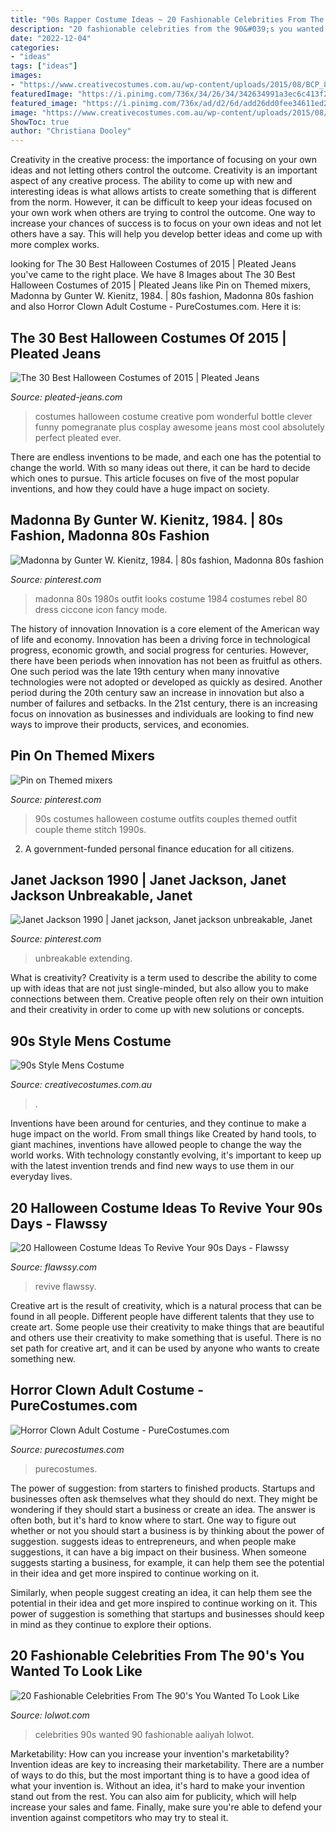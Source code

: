 ```yaml
---
title: "90s Rapper Costume Ideas ~ 20 Fashionable Celebrities From The 90&#039;s You Wanted To Look Like"
description: "20 fashionable celebrities from the 90&#039;s you wanted to look like"
date: "2022-12-04"
categories:
- "ideas"
tags: ["ideas"]
images:
- "https://www.creativecostumes.com.au/wp-content/uploads/2015/08/BCP_8472-768x1024.jpg"
featuredImage: "https://i.pinimg.com/736x/34/26/34/342634991a3ec6c413f2285598c87c64---madonna.jpg"
featured_image: "https://i.pinimg.com/736x/ad/d2/6d/add26dd0fee34611ed2c10ce8673614f.jpg"
image: "https://www.creativecostumes.com.au/wp-content/uploads/2015/08/BCP_8472-768x1024.jpg"
ShowToc: true
author: "Christiana Dooley"
---
```



Creativity in the creative process: the importance of focusing on your own ideas and not letting others control the outcome.
Creativity is an important aspect of any creative process. The ability to come up with new and interesting ideas is what allows artists to create something that is different from the norm. However, it can be difficult to keep your ideas focused on your own work when others are trying to control the outcome. One way to increase your chances of success is to focus on your own ideas and not let others have a say. This will help you develop better ideas and come up with more complex works.

	

		
looking for The 30 Best Halloween Costumes of 2015 | Pleated Jeans you've came to the right place. We have 8 Images about The 30 Best Halloween Costumes of 2015 | Pleated Jeans like Pin on Themed mixers, Madonna by Gunter W. Kienitz, 1984. | 80s fashion, Madonna 80s fashion and also Horror Clown Adult Costume - PureCostumes.com. Here it is:
		
    
## The 30 Best Halloween Costumes Of 2015 | Pleated Jeans

<img loading=lazy src="http://www.pleated-jeans.com/wp-content/uploads/2015/11/tumblr_nx04q7bpP51qzgpw5o6_1280-1.jpg" onerror="this.onerror=null;this.src='https://tse1.mm.bing.net/th?id=OIP.lCC6ntL51JAwJCAG7bRbOQHaNX&amp;pid=15.1';" alt="The 30 Best Halloween Costumes of 2015 | Pleated Jeans">

_Source: pleated-jeans.com_

>costumes halloween costume creative pom wonderful bottle clever funny pomegranate plus cosplay awesome jeans most cool absolutely perfect pleated ever. 

	

There are endless inventions to be made, and each one has the potential to change the world. With so many ideas out there, it can be hard to decide which ones to pursue. This article focuses on five of the most popular inventions, and how they could have a huge impact on society.

    
## Madonna By Gunter W. Kienitz, 1984. | 80s Fashion, Madonna 80s Fashion

<img loading=lazy src="https://i.pinimg.com/736x/34/26/34/342634991a3ec6c413f2285598c87c64---madonna.jpg" onerror="this.onerror=null;this.src='https://tse2.mm.bing.net/th?id=OIP.4GCmT-unLBDUeozgXsiq9gHaLE&amp;pid=15.1';" alt="Madonna by Gunter W. Kienitz, 1984. | 80s fashion, Madonna 80s fashion">

_Source: pinterest.com_

>madonna 80s 1980s outfit looks costume 1984 costumes rebel 80 dress ciccone icon fancy mode. 

	

The history of innovation
Innovation is a core element of the American way of life and economy. Innovation has been a driving force in technological progress, economic growth, and social progress for centuries. However, there have been periods when innovation has not been as fruitful as others. One such period was the late 19th century when many innovative technologies were not adopted or developed as quickly as desired. Another period during the 20th century saw an increase in innovation but also a number of failures and setbacks. In the 21st century, there is an increasing focus on innovation as businesses and individuals are looking to find new ways to improve their products, services, and economies.

    
## Pin On Themed Mixers

<img loading=lazy src="https://i.pinimg.com/736x/ad/d2/6d/add26dd0fee34611ed2c10ce8673614f.jpg" onerror="this.onerror=null;this.src='https://tse4.mm.bing.net/th?id=OIP.WPBo9W_iQY_tr04kS-1qxQHaJ3&amp;pid=15.1';" alt="Pin on Themed mixers">

_Source: pinterest.com_

>90s costumes halloween costume outfits couples themed outfit couple theme stitch 1990s. 

	

2. A government-funded personal finance education for all citizens.

    
## Janet Jackson 1990 | Janet Jackson, Janet Jackson Unbreakable, Janet

<img loading=lazy src="https://i.pinimg.com/736x/4b/95/17/4b951781a6e02c0d2dab4e730a149706.jpg" onerror="this.onerror=null;this.src='https://tse4.mm.bing.net/th?id=OIP.mPKTSaZcTWIZIIHg83vnTwHaLL&amp;pid=15.1';" alt="Janet Jackson 1990 | Janet jackson, Janet jackson unbreakable, Janet">

_Source: pinterest.com_

>unbreakable extending. 

	

What is creativity?
Creativity is a term used to describe the ability to come up with ideas that are not just single-minded, but also allow you to make connections between them. Creative people often rely on their own intuition and their creativity in order to come up with new solutions or concepts.

    
## 90s Style Mens Costume

<img loading=lazy src="https://www.creativecostumes.com.au/wp-content/uploads/2015/08/BCP_8472-768x1024.jpg" onerror="this.onerror=null;this.src='https://tse1.mm.bing.net/th?id=OIP.Juew_7vPobccDBQEqm384QHaJ4&amp;pid=15.1';" alt="90s Style Mens Costume">

_Source: creativecostumes.com.au_

>. 

	

Inventions have been around for centuries, and they continue to make a huge impact on the world. From small things like Created by hand tools, to giant machines, inventions have allowed people to change the way the world works. With technology constantly evolving, it's important to keep up with the latest invention trends and find new ways to use them in our everyday lives.

    
## 20 Halloween Costume Ideas To Revive Your 90s Days - Flawssy

<img loading=lazy src="https://www.flawssy.com/wp-content/uploads/2016/05/90s-Theme-Party-Costume-Ideas.jpg" onerror="this.onerror=null;this.src='https://tse1.mm.bing.net/th?id=OIP.hnBlndzOQeAgeiGZ3BqvkwHaJ6&amp;pid=15.1';" alt="20 Halloween Costume Ideas To Revive Your 90s Days - Flawssy">

_Source: flawssy.com_

>revive flawssy. 

	

Creative art is the result of creativity, which is a natural process that can be found in all people. Different people have different talents that they use to create art. Some people use their creativity to make things that are beautiful and others use their creativity to make something that is useful. There is no set path for creative art, and it can be used by anyone who wants to create something new.

    
## Horror Clown Adult Costume - PureCostumes.com

<img loading=lazy src="https://www.purecostumes.com/mm5/graphics/00000001/CH03117V_full_1.jpg" onerror="this.onerror=null;this.src='https://tse3.mm.bing.net/th?id=OIP.PLCESS-POrpGAwIVmGE25wHaLO&amp;pid=15.1';" alt="Horror Clown Adult Costume - PureCostumes.com">

_Source: purecostumes.com_

>purecostumes. 

	

The power of suggestion: from starters to finished products.
Startups and businesses often ask themselves what they should do next. They might be wondering if they should start a business or create an idea. The answer is often both, but it's hard to know where to start. One way to figure out whether or not you should start a business is by thinking about the power of suggestion. 
 suggests ideas to entrepreneurs, and when people make suggestions, it can have a big impact on their business. When someone suggests starting a business, for example, it can help them see the potential in their idea and get more inspired to continue working on it. 

Similarly, when people suggest creating an idea, it can help them see the potential in their idea and get more inspired to continue working on it. This power of suggestion is something that startups and businesses should keep in mind as they continue to explore their options.

    
## 20 Fashionable Celebrities From The 90&#039;s You Wanted To Look Like

<img loading=lazy src="https://cdn.lolwot.com/wp-content/uploads/2015/06/20-fashionable-celebrities-from-the-90s-you-wanted-to-look-like-1.jpg" onerror="this.onerror=null;this.src='https://tse1.mm.bing.net/th?id=OIP.Tuq-jiShP3gwsrQjdKow6AHaEK&amp;pid=15.1';" alt="20 Fashionable Celebrities From The 90&#039;s You Wanted To Look Like">

_Source: lolwot.com_

>celebrities 90s wanted 90 fashionable aaliyah lolwot. 

	

Marketability: How can you increase your invention's marketability?
Invention ideas are key to increasing their marketability. There are a number of ways to do this, but the most important thing is to have a good idea of what your invention is. Without an idea, it's hard to make your invention stand out from the rest. You can also aim for publicity, which will help increase your sales and fame. Finally, make sure you're able to defend your invention against competitors who may try to steal it.

